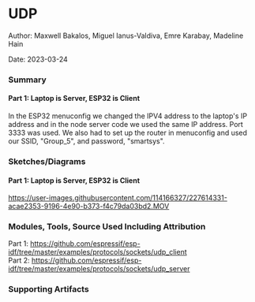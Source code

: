 #  UDP

Author: Maxwell Bakalos, Miguel Ianus-Valdiva, Emre Karabay, Madeline Hain

Date: 2023-03-24


### Summary
#### Part 1: Laptop is Server, ESP32 is Client <br>
In the ESP32 menuconfig we changed the IPV4 address to the laptop's IP address and in the node server code we used the same IP address. Port 3333 was used. We also had to set up the router in menuconfig and used our SSID, "Group_5", and password, "smartsys".


### Sketches/Diagrams
#### Part 1: Laptop is Server, ESP32 is Client
https://user-images.githubusercontent.com/114166327/227614331-acae2353-9196-4e90-b373-f4c79da03bd2.MOV





### Modules, Tools, Source Used Including Attribution
Part 1: https://github.com/espressif/esp-idf/tree/master/examples/protocols/sockets/udp_client <br>
Part 2: https://github.com/espressif/esp-idf/tree/master/examples/protocols/sockets/udp_server

### Supporting Artifacts


